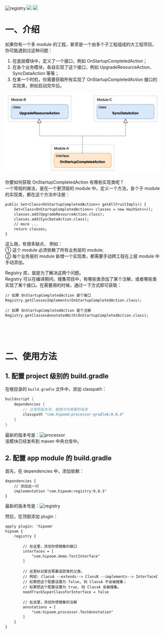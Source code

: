 ![registry](https://img.shields.io/maven-central/v/com.hipoom/registry)  ![](https://img.shields.io/github/last-commit/hipoom/registry?color=blue) ![](https://img.shields.io/github/license/hipoom/registry)





# 一、介绍
如果你有一个多 module 的工程，甚至是一个由多个子工程组成的大工程项目，你可能遇到过这种问题：
1. 在底层模块中，定义了一个接口，例如 OnStartupCompletedAction；
2. 在各个业务模块，各自实现了这个接口，例如 UpgradeResourceAction、SyncDataAction 等等；
3. 在某一个时机，你需要获取所有实现了 OnStartupCompletedAction 接口的实现类，例如启动完毕后。

![](./doc-resources/case.jpg)

你要如何获取 OnStartupCompletedAction 有哪些实现类呢？  
一个常规的做法，是在一个更顶层的 module 中，定义一个方法，各个子 module 的实现类，都在这个方法中注册：
```
public Set<Class<OnStartupCompletedAction>> getAllFruitImpls() {
    Set<Class<OnStartupCompletedAction>> classes = new HashSet<>();
    classes.add(UpgradeResourceAction.class);
    classes.add(SyncDataAction.class);
    // more ...
    return classes;
}
```

这么做，有很多缺点， 例如：  
① 这个 module 必须依赖了所有业务层的 module;  
② 每个业务层的 module 新增一个实现类，都需要手动跨工程在上层 module 中手动添加。  

Registry 库，就是为了解决这两个问题。  
Registry 可以在编译期间，搜集项目中，有哪些类添加了某个注解，或者哪些类实现了某个接口。在需要用的时候，通过一下方式即可获取：
```
// 如果 OnStartupCompletedAction 是个接口
Registry.getClassesImplements(OnStartupCompletedAction.class);

// 如果 OnStartupCompletedAction 是个注解
Registry.getClassesAnnotatedWith(OnStartupCompletedAction.class);
```
<br/>
<br/>
<br/>




# 二、使用方法

## 1. 配置 project 级别的 build.gradle
在根目录的 `build.gradle` 文件中，添加 classpath：  
```groovy
buildscript {
    dependencies {
        // 注意把版本号，替换为你需要的版本
        classpath "com.hipoom:processor-gradle6:0.0.4"
    }
}
```
最新的版本号是：![processor](https://img.shields.io/maven-central/v/com.hipoom/processor-gradle6)  
该模块已经发布到 maven 中央仓库中。


## 2. 配置 app module 的 build.gradle
首先，在 dependencies 中，添加依赖：
```
dependencies {
    // 添加这一行
    implementation "com.hipoom:registry:0.0.3"
}
```
最新的版本号是：![registry](https://img.shields.io/maven-central/v/com.hipoom/registry) 

然后，在顶部添加 plugin：
```
apply plugin: 'hipoom'
hipoom {
    registry {
        
        // 在这里，添加你想搜集的接口
        interfaces = [
            "com.hipoom.demo.TestInterface"
        ]

        // 这里标记是否需要追踪类的父类。 
        // 例如: ClassA --extends--> ClassB --implements--> InterfaceC
        // 如果把这个配置设置为 false, 则 ClassA 不会被搜集；
        // 如果把这个配置设置为 true, 则 ClassA 会被搜集。
        needTrackSuperClassForInterface = false

        // 在这里，添加你想搜集的注解
        annotations = [
            "com.hipoom.processor.TestAnnotation"
        ]
    }
}
```
